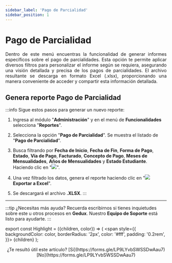 ```yaml
---
sidebar_label: 'Pago de Parcialidad'
sidebar_position: 1
---
```


# Pago de Parcialidad

<div align="justify">Dentro de este menú encuentras la funcionalidad de generar informes específicos sobre el pago de parcialidades. Esta opción te permite aplicar diversos filtros para personalizar el informe según se requiera, asegurando una visión detallada y precisa de los pagos de parcialidades. El archivo resultante se descarga en formato Excel (.xlsx), proporcionando una manera conveniente de acceder y compartir esta información detallada.</div>

## Genera reporte Pago de Parcialidad

:::info Sigue estos pasos para generar un nuevo reporte:

1. Ingresa al módulo "**Administración**" y en el menú de **Funcionalidades** selecciona "**Reportes**".

2. Selecciona la opción "**Pago de Parcialidad**". Se muestra el listado de "**Pago de Parcialidad**".

3. Busca filtrando por **Fecha de Inicio**, **Fecha de Fin**, **Forma de Pago**, **Estado**, **Vía de Pago**, **Facturado**, **Concepto de Pago**, **Meses de Mensualidades**, **Años de Mensualidades** y **Estado Estudiante**. Haciendo clic en "![](./img/IcoFiL2.png)".

3. Una vez filtrado los datos, genera el reporte haciendo clic en "![](./img/IcoExl.png) **Exportar a Excel**".

5. Se descargará el archivo **.XLSX**.
:::
___

:::tip ¿Necesitas más ayuda?
Recuerda escribirnos si tienes inquietudes sobre este u otros procesos en **Gedux**. Nuestro **Equipo de Soporte** está listo para ayudarte.
:::

export const Highlight = ({children, color}) => (
  <span
    style={{
      backgroundColor: color,
      borderRadius: '2px',
      color: '#fff',
      padding: '0.2rem',
    }}>
    {children}
  </span>
);

<center>¿Te resultó útil este artículo? <Highlight color="#B0AEAC">[Si](https://forms.gle/LP9LYvbSWSSDwAau7)</Highlight> <Highlight color="#B0AEAC">[No](https://forms.gle/LP9LYvbSWSSDwAau7)</Highlight> </center>